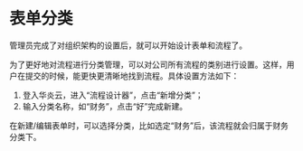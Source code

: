 # 表单分类
管理员完成了对组织架构的设置后，就可以开始设计表单和流程了。

为了更好地对流程进行分类管理，可以对公司所有流程的类别进行设置。这样，用户在提交的时候，能更快更清晰地找到流程。具体设置方法如下：
 1. 登入华炎云，进入“流程设计器”，点击“新增分类”；
 2. 输入分类名称，如“财务”，点击“好”完成新建。

在新建/编辑表单时，可以选择分类，比如选定“财务”后，该流程就会归属于财务分类下。
